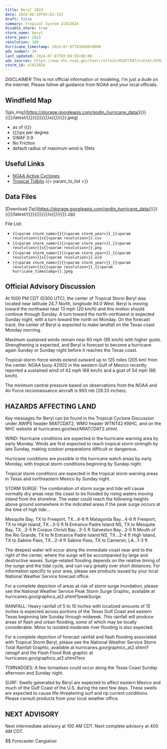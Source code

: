 ```yaml
---
title: Beryl 2024
date: 2024-06-29T03:02:15Z
draft: false
summary: Tropical System al022024
disable_share: true
storm_name: beryl
storm_year: 2024
resolution: 100
hurricane_timestamp: 2024-07-07T030400+0000
adv_number: 34
last_updated: 2024-07-07T03:04:55+00:00
adv_sources: https://www.nhc.noaa.gov/text/refresh/MIATCPAT2+shtml/070243.shtml;https://www.nhc.noaa.gov/refresh/graphics_at2+shtml/212126.shtml?cone
storm_id: al022024
---
```

*DISCLAIMER* This is not official information or modeling, I'm just a dude on the internet.  Please follow all guidance from NOAA and your local officials.

## Windfield Map
![gis_img](https://storage.googleapis.com/godin_hurricane_data/{{<param storm_name>}}{{<param storm_year>}}/latest/{{<param storm_name>}}{{<param storm_year>}}_{{<param resolution>}}x{{<param resolution>}}_{{<param hurricane_timestamp>}}.jpeg)

- as of {{<param last_updated>}}
- {{<param resolution>}}px per degree
- GWAF 0.9
- No Friction
- default radius of maximum wind is 15kts

## Useful Links
- [NOAA Active Cyclones](https://www.nhc.noaa.gov/)
- [Tropical Tidbits](https://www.tropicaltidbits.com/storminfo/)
{{< param_to_list >}}

## Data Files
[Download Zip](https://storage.googleapis.com/godin_hurricane_data/{{<param storm_name>}}{{<param storm_year>}}/latest/{{<param storm_name>}}{{<param storm_year>}}_{{<param resolution>}}x{{<param resolution>}}_{{<param hurricane_timestamp>}}.zip)

File List:
- `{{<param storm_name>}}{{<param storm_year>}}_{{<param resolution>}}x{{<param resolution>}}.csv`
- `{{<param storm_name>}}{{<param storm_year>}}_{{<param resolution>}}x{{<param resolution>}}.png`
- `{{<param storm_name>}}{{<param storm_year>}}_{{<param resolution>}}x{{<param resolution>}}.wld`
- `{{<param storm_name>}}{{<param storm_year>}}_{{<param resolution>}}x{{<param resolution>}}_{{<param hurricane_timestamp>}}.jpeg`


## Official Advisory Discussion
At 1000 PM CDT (0300 UTC), the center of Tropical Storm Beryl was 
located near latitude 24.7 North, longitude 94.0 West. Beryl is 
moving toward the northwest near 13 mph (20 km/h) and this motion 
should continue through Sunday.  A turn toward the north-northwest 
is expected Sunday night, with a turn toward the north on Monday. On 
the forecast track, the center of Beryl is expected to make landfall 
on the Texas coast Monday morning.
 
Maximum sustained winds remain near 60 mph (95 km/h) with higher
gusts. Strengthening is expected, and Beryl is forecast to become a
hurricane again Sunday or Sunday night before it reaches the Texas
coast.
 
Tropical-storm-force winds extend outward up to 125 miles (205 km)
from the center. NOAA buoy 42002 in the western Gulf of Mexico 
recently reported a sustained wind of 42 mph (68 km/h) and a gust 
of 54 mph (86 km/h).
 
The minimum central pressure based on observations from the NOAA
and Air Force reconnaissance aircraft is 993 mb (29.33 inches).
 
 
HAZARDS AFFECTING LAND
----------------------
Key messages for Beryl can be found in the Tropical Cyclone
Discussion under AWIPS header MIATCDAT2, WMO header WTNT42 KNHC,
and on the NHC website at hurricanes.gov/text/MIATCDAT2.shtml.
 
WIND: Hurricane conditions are expected in the hurricane warning 
area by early Monday.  Winds are first expected to reach tropical 
storm strength by late Sunday, making outdoor preparations difficult 
or dangerous.
 
Hurricane conditions are possible in the hurricane watch areas by
early Monday, with tropical storm conditions beginning by Sunday
night.
 
Tropical storm conditions are expected in the tropical storm
warning areas in Texas and northeastern Mexico by Sunday night.
 
STORM SURGE: The combination of storm surge and tide will cause
normally dry areas near the coast to be flooded by rising waters
moving inland from the shoreline.  The water could reach the
following heights above ground somewhere in the indicated areas if
the peak surge occurs at the time of high tide...
 
Mesquite Bay, TX to Freeport, TX...4-6 ft
Matagorda Bay...4-6 ft
Freeport, TX to High Island, TX...3-5 ft
N Entrance Padre Island NS, TX to Mesquite Bay, TX...3-5 ft
Corpus Christi Bay...3-5 ft
Galveston Bay...3-5 ft
Mouth of the Rio Grande, TX to N Entrance Padre Island NS, TX...2-4 
ft
High Island, TX to Sabine Pass, TX...2-4 ft
Sabine Pass, TX to Cameron, LA...1-3 ft
 
The deepest water will occur along the immediate coast near and to
the right of the center, where the surge will be accompanied by
large and destructive waves. Surge-related flooding depends on the
relative timing of the surge and the tidal cycle, and can vary
greatly over short distances.  For information specific to your
area, please see products issued by your local National Weather
Service forecast office.
 
For a complete depiction of areas at risk of storm surge inundation,
please see the National Weather Service Peak Storm Surge Graphic,
available at hurricanes.gov/graphics_at2.shtml?peakSurge.
 
RAINFALL:  Heavy rainfall of 5 to 10 inches with localized amounts
of 15 inches is expected across portions of the Texas Gulf Coast and
eastern Texas beginning late Sunday through midweek.  This rainfall
will produce areas of flash and urban flooding, some of which may be
locally considerable. Minor to isolated moderate river flooding is
also expected.
 
For a complete depiction of forecast rainfall and flash flooding
associated with Tropical Storm Beryl, please see the National
Weather Service Storm Total Rainfall Graphic, available at
hurricanes.gov/graphics_at2.shtml?rainqpf and the Flash Flood Risk
graphic at hurricanes.gov/graphics_at2.shtml?ero
 
TORNADOES: A few tornadoes could occur along the Texas Coast Sunday
afternoon and Sunday night.
 
SURF:  Swells generated by Beryl are expected to affect eastern
Mexico and much of the Gulf Coast of the U.S. during the next few
days.  These swells are expected to cause life-threatening surf and
rip current conditions. Please consult products from your local
weather office.
 
 
NEXT ADVISORY
-------------
Next intermediate advisory at 100 AM CDT.
Next complete advisory at 400 AM CDT.
 
$$
Forecaster Cangialosi